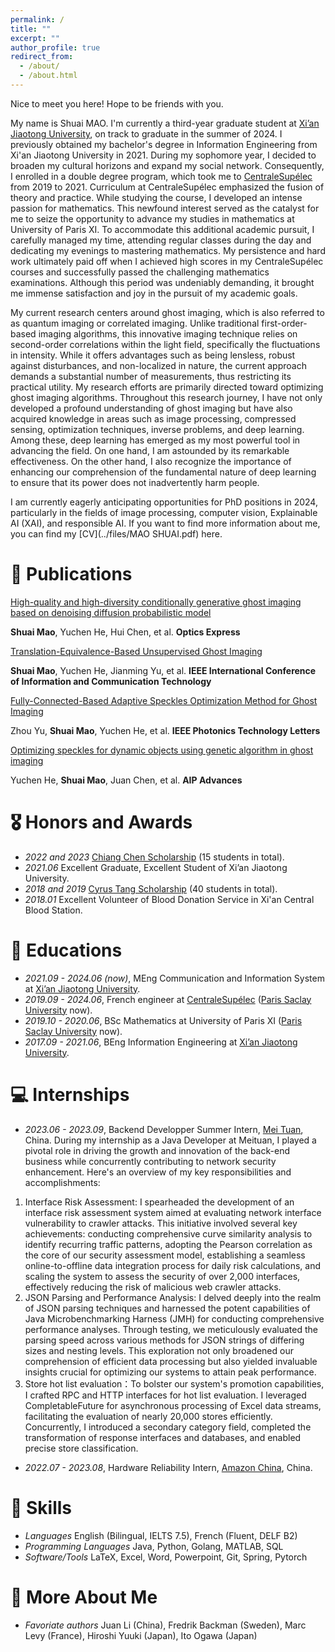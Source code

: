 ```yaml
---
permalink: /
title: ""
excerpt: ""
author_profile: true
redirect_from: 
  - /about/
  - /about.html
---
```


<!-- {% if site.google_scholar_stats_use_cdn %}
{% assign gsDataBaseUrl = "https://cdn.jsdelivr.net/gh/" | append: site.repository | append: "@" %}
{% else %}
{% assign gsDataBaseUrl = "https://raw.githubusercontent.com/" | append: site.repository | append: "/" %}
{% endif %}
{% assign url = gsDataBaseUrl | append: "google-scholar-stats/gs_data_shieldsio.json" %} -->
<span class='anchor' id='about-me'></span>
Nice to meet you here! Hope to be friends with you.

My name is Shuai MAO. I'm currently a third-year graduate student at [Xi’an Jiaotong University](http://eie.xjtu.edu.cn/en/index.htm), on track to graduate in the summer of 2024. I previously obtained my bachelor's degree in Information Engineering from Xi'an Jiaotong University in 2021. During my sophomore year, I decided to broaden my cultural horizons and expand my social network. Consequently, I enrolled in a double degree program, which took me to [CentraleSupélec](https://www.centralesupelec.fr/en) from 2019 to 2021. Curriculum at CentraleSupélec emphasized the fusion of theory and practice. While studying the course, I developed an intense passion for mathematics. This newfound interest served as the catalyst for me to seize the opportunity to advance my studies in mathematics at University of Paris XI. To accommodate this additional academic pursuit, I carefully managed my time, attending regular classes during the day and dedicating my evenings to mastering mathematics. My persistence and hard work ultimately paid off when I achieved high scores in my CentraleSupélec courses and successfully passed the challenging mathematics examinations. Although this period was undeniably demanding, it brought me immense satisfaction and joy in the pursuit of my academic goals.

My current research centers around ghost imaging, which is also referred to as quantum imaging or correlated imaging. Unlike traditional first-order-based imaging algorithms, this innovative imaging technique relies on second-order correlations within the light field, specifically the fluctuations in intensity. While it offers advantages such as being lensless, robust against disturbances, and non-localized in nature, the current approach demands a substantial number of measurements, thus restricting its practical utility. My research efforts are primarily directed toward optimizing ghost imaging algorithms. Throughout this research journey, I have not only developed a profound understanding of ghost imaging but have also acquired knowledge in areas such as image processing, compressed sensing, optimization techniques, inverse problems, and deep learning. Among these, deep learning has emerged as my most powerful tool in advancing the field. On one hand, I am astounded by its remarkable effectiveness. On the other hand, I also recognize the importance of enhancing our comprehension of the fundamental nature of deep learning to ensure that its power does not inadvertently harm people.

I am currently eagerly anticipating opportunities for PhD positions in 2024, particularly in the fields of image processing, computer vision, Explainable AI (XAI), and responsible AI. If you want to find more information about me, you can find my [CV](../files/MAO SHUAI.pdf) here.


# 📝 Publications 
<!-- <div class='paper-box'><div class='paper-box-image'><div><div class="badge">CVPR 2016</div><img src='images/500x300.png' alt="sym" width="100%"></div></div>
<div class='paper-box-text' markdown="1"> -->
[High-quality and high-diversity conditionally generative ghost imaging based on denoising diffusion probabilistic model](../files/High-quality%20and%20high-diversity%20conditionally%20generative%20ghost%20imaging%20based%20on%20denoising%20diffusion%20probabilistic%20model.pdf)

**Shuai Mao**, Yuchen He, Hui Chen, et al.  **Optics Express**

[Translation-Equivalence-Based Unsupervised Ghost Imaging](../files/Translation-Equivalence-Based%20Unsupervised%20Ghost%20Imaging.pdf)

**Shuai Mao**, Yuchen He, Jianming Yu, et al.  **IEEE International Conference of Information and Communication Technology**

[Fully-Connected-Based Adaptive Speckles Optimization Method for Ghost Imaging](../files/Fully-Connected-Based_Adaptive_Speckles_Optimization_Method_for_Ghost_Imaging.pdf)

Zhou Yu, **Shuai Mao**, Yuchen He, et al.  **IEEE Photonics Technology Letters**

[Optimizing speckles for dynamic objects using genetic algorithm in ghost imaging](../files/Optimizing%20speckles%20for%20dynamic%20objects%20using%20genetic.pdf)

Yuchen He, **Shuai Mao**, Juan Chen, et al.  **AIP Advances**

# 🎖 Honors and Awards
- *2022 and 2023* [Chiang Chen Scholarship](http://www.ccicf.org.hk/en/scholarships/fellowship_b_06/) (15 students in total). 
- *2021.06* Excellent Graduate, Excellent Student of Xi’an Jiaotong University. 
- *2018 and 2019* [Cyrus Tang Scholarship](https://tangfoundation.org/cyrus-tang-foundation/ct-scholarship/introduction/) (40 students in total). 
- *2018.01* Excellent Volunteer of Blood Donation Service in Xi'an Central Blood Station. 

# 📖 Educations
- *2021.09 - 2024.06 (now)*, MEng Communication and Information System at [Xi’an Jiaotong University](http://eie.xjtu.edu.cn/en/index.htm). 
- *2019.09 - 2024.06*, French engineer at [CentraleSupélec](https://www.centralesupelec.fr/en) ([Paris Saclay University](https://www.universite-paris-saclay.fr/en) now). 
- *2019.10 - 2020.06*, BSc Mathematics at University of Paris XI ([Paris Saclay University](https://www.universite-paris-saclay.fr/en) now).
- *2017.09 - 2021.06*, BEng Information Engineering at [Xi’an Jiaotong University](http://eie.xjtu.edu.cn/en/index.htm).

# 💻 Internships
- *2023.06 - 2023.09*, Backend Developper Summer Intern, [Mei Tuan](https://www.meituan.com/en-US/about-us), China.
During my internship as a Java Developer at Meituan, I played a pivotal role in driving the growth and innovation of the back-end business while concurrently contributing to network security enhancement. Here's an overview of my key responsibilities and accomplishments:
1. Interface Risk Assessment: I spearheaded the development of an interface risk assessment system aimed at evaluating network interface vulnerability to crawler attacks. This initiative involved several key achievements: conducting comprehensive curve similarity analysis to identify recurring traffic patterns, adopting the Pearson correlation as the core of our security assessment model, establishing a seamless online-to-offline data integration process for daily risk calculations, and scaling the system to assess the security of over 2,000 interfaces, effectively reducing the risk of malicious web crawler attacks.
2. JSON Parsing and Performance Analysis: I delved deeply into the realm of JSON parsing techniques and harnessed the potent capabilities of Java Microbenchmarking Harness (JMH) for conducting comprehensive performance analyses. Through testing, we meticulously evaluated the parsing speed across various methods for JSON strings of differing sizes and nesting levels. This exploration not only broadened our comprehension of efficient data processing but also yielded invaluable insights crucial for optimizing our systems to attain peak performance.
3. Store hot list evaluation：To bolster our system's promotion capabilities, I crafted RPC and HTTP interfaces for hot list evaluation. I leveraged CompletableFuture for asynchronous processing of Excel data streams, facilitating the evaluation of nearly 20,000 stores efficiently. Concurrently, I introduced a secondary category field, completed the transformation of response interfaces and databases, and enabled precise store classification.

- *2022.07 - 2023.08*, Hardware Reliability Intern, [Amazon China](https://www.aboutamazon.com/what-we-do/devices-services), China.

# 🔧 Skills
- *Languages*    English (Bilingual, IELTS 7.5), French (Fluent, DELF B2)
- *Programming Languages*    Java, Python, Golang, MATLAB, SQL 
- *Software/Tools*    LaTeX, Excel, Word, Powerpoint, Git, Spring, Pytorch

# 💭 More About Me
- *Favoriate authors*  Juan Li (China), Fredrik Backman (Sweden), Marc Levy (France), Hiroshi Yuuki (Japan), Ito Ogawa (Japan)